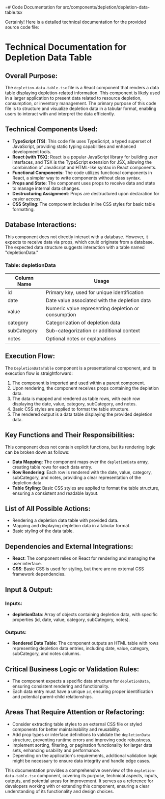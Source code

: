 =# Code Documentation for src/components/depletion/depletion-data-table.tsx

Certainly! Here is a detailed technical documentation for the provided source code file:

# Technical Documentation for Depletion Data Table

## Overall Purpose:
The `depletion-data-table.tsx` file is a React component that renders a data table displaying depletion-related information. This component is likely used in a larger application to present data related to resource depletion, consumption, or inventory management. The primary purpose of this code file is to structure and visualize depletion data in a tabular format, enabling users to interact with and interpret the data efficiently.

## Technical Components Used:
- **TypeScript (TS)**: This code file uses TypeScript, a typed superset of JavaScript, providing static typing capabilities and enhanced development tools.
- **React (with TSX)**: React is a popular JavaScript library for building user interfaces, and TSX is the TypeScript extension for JSX, allowing the combination of JavaScript and HTML-like syntax in React components.
- **Functional Components**: The code utilizes functional components in React, a simpler way to write components without class syntax.
- **Props and State**: The component uses props to receive data and state to manage internal data changes.
- **Destructuring Assignment**: Props are destructured upon declaration for easier access.
- **CSS Styling**: The component includes inline CSS styles for basic table formatting.

## Database Interactions:
This component does not directly interact with a database. However, it expects to receive data via props, which could originate from a database. The expected data structure suggests interaction with a table named "depletionData."

### Table: depletionData

| Column Name | Usage |
| ----------- | ----- |
| id | Primary key, used for unique identification |
| date | Date value associated with the depletion data |
| value | Numeric value representing depletion or consumption |
| category | Categorization of depletion data |
| subCategory | Sub-categorization or additional context |
| notes | Optional notes or explanations |

## Execution Flow:
The `DepletionDataTable` component is a presentational component, and its execution flow is straightforward:
1. The component is imported and used within a parent component.
2. Upon rendering, the component receives props containing the depletion data.
3. The data is mapped and rendered as table rows, with each row displaying the date, value, category, subCategory, and notes.
4. Basic CSS styles are applied to format the table structure.
5. The rendered output is a data table displaying the provided depletion data.

## Key Functions and Their Responsibilities:
This component does not contain explicit functions, but its rendering logic can be broken down as follows:
- **Data Mapping**: The component maps over the `depletionData` array, creating table rows for each data entry.
- **Row Rendering**: Each row is rendered with the date, value, category, subCategory, and notes, providing a clear representation of the depletion data.
- **Table Styling**: Basic CSS styles are applied to format the table structure, ensuring a consistent and readable layout.

## List of All Possible Actions:
- Rendering a depletion data table with provided data.
- Mapping and displaying depletion data in a tabular format.
- Basic styling of the data table.

## Dependencies and External Integrations:
- **React**: The component relies on React for rendering and managing the user interface.
- **CSS**: Basic CSS is used for styling, but there are no external CSS framework dependencies.

## Input & Output:
### Inputs:
- **depletionData**: Array of objects containing depletion data, with specific properties (id, date, value, category, subCategory, notes).

### Outputs:
- **Rendered Data Table**: The component outputs an HTML table with rows representing depletion data entries, including date, value, category, subCategory, and notes columns.

## Critical Business Logic or Validation Rules:
- The component expects a specific data structure for `depletionData`, ensuring consistent rendering and functionality.
- Each data entry must have a unique `id`, ensuring proper identification and potential parent-child relationships.

## Areas That Require Attention or Refactoring:
- Consider extracting table styles to an external CSS file or styled components for better maintainability and reusability.
- Add prop types or interface definitions to validate the `depletionData` structure, preventing runtime errors and improving code robustness.
- Implement sorting, filtering, or pagination functionality for larger data sets, enhancing usability and performance.
- Depending on the application's requirements, additional validation logic might be necessary to ensure data integrity and handle edge cases.

This documentation provides a comprehensive overview of the `depletion-data-table.tsx` component, covering its purpose, technical aspects, inputs, outputs, and potential areas for improvement. It serves as a reference for developers working with or extending this component, ensuring a clear understanding of its functionality and design choices.
